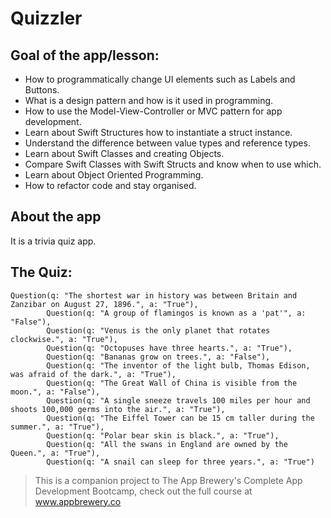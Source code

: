 #  Quizzler

## Goal of the app/lesson:

* How to programmatically change UI elements such as Labels and Buttons.
* What is a design pattern and how is it used in programming.
* How to use the Model-View-Controller or MVC pattern for app development.
* Learn about Swift Structures how to instantiate a struct instance.
* Understand the difference between value types and reference types. 
* Learn about Swift Classes and creating Objects.
* Compare Swift Classes with Swift Structs and know when to use which.
* Learn about Object Oriented Programming.
* How to refactor code and stay organised.

## About the app

It is a trivia quiz app.

## The Quiz:
```
Question(q: "The shortest war in history was between Britain and Zanzibar on August 27, 1896.", a: "True"),
        Question(q: "A group of flamingos is known as a 'pat'", a: "False"),
        Question(q: "Venus is the only planet that rotates clockwise.", a: "True"),
        Question(q: "Octopuses have three hearts.", a: "True"),
        Question(q: "Bananas grow on trees.", a: "False"),
        Question(q: "The inventor of the light bulb, Thomas Edison, was afraid of the dark.", a: "True"),
        Question(q: "The Great Wall of China is visible from the moon.", a: "False"),
        Question(q: "A single sneeze travels 100 miles per hour and shoots 100,000 germs into the air.", a: "True"),
        Question(q: "The Eiffel Tower can be 15 cm taller during the summer.", a: "True"),
        Question(q: "Polar bear skin is black.", a: "True"),
        Question(q: "All the swans in England are owned by the Queen.", a: "True"),
        Question(q: "A snail can sleep for three years.", a: "True")
 ```
>This is a companion project to The App Brewery's Complete App Development Bootcamp,
>check out the full course at www.appbrewery.co
